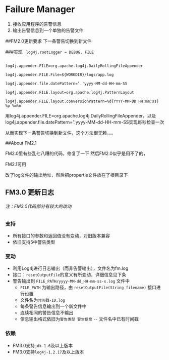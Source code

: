 # Failure Manager

1. 接收应用程序的告警信息
2. 输出告警信息到一个单独的告警文件

##FM2.0更新要求
下一条警告切换到新文件

###实现
<code>
log4j.rootLogger = DEBUG, FILE
</code>

<code>
log4j.appender.FILE=org.apache.log4j.DailyRollingFileAppender
</code>

<code>
log4j.appender.FILE.File=${WORKDIR}/logs/app.log
</code>

<code>
log4j.appender.file.datePattern=’.'yyyy-MM-dd-HH-mm-SS
</code>

<code>
log4j.appender.FILE.layout=org.apache.log4j.PatternLayout
</code>

<code>
log4j.appender.FILE.layout.conversionPattern=%d{YYYY-MM-DD HH:mm:ss} %p %m%n
</code>

用log4j.appender.FILE=org.apache.log4j.DailyRollingFileAppender，以及log4j.appender.file.datePattern=’.'yyyy-MM-dd-HH-mm-SS实现每秒检查一次

从而实现下一条警告切换到新文件，这个方法很无赖。。。

##About FM2.1

FM2.0里有些乱七八糟的代码，修复了一下
然后FM2.0似乎是用不了的，

FM2.1可用


改了log文件的输出地址，然后把propertie文件放在了根目录下

## FM3.0 更新日志

###### 注：FM3.0代码部分有较大的改动

### 支持

* 所有接口的参数和返回值没有变动，对旧版本兼容
* 依旧支持5中警告类型

### 变动

* 利用Log4j进行日志输出（而非告警输出），文件名为fm.log
* 接口：```resetOutputFile```的意义有所变动，详细信息见下条
* 警告输出到 ```FILE_PATH/yyyy-MM-dd_HH-mm-ss-x.log``` 文件中
	* ```FILE_PATH``` 为输出路径，由 ```resetOutputFile(String filename)``` 接口进行设置
	* 文件名为```时间戳-ID.log```
	* 每条警告信息输出到一个新文件中
	* 连续相同的警告信息不输出
	* 信息输出格式依旧为```警告类型 警告信息``` -- 文件名中已有时间戳


### 依赖

* FM3.0支持```jdk-1.6```及以上版本
* FM3.0支持```log4j-1.2.17```及以上版本